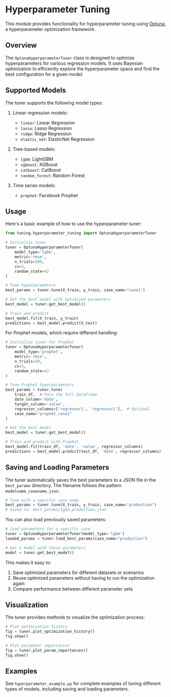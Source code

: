 # Hyperparameter Tuning

This module provides functionality for hyperparameter tuning using [Optuna](https://optuna.org/), a hyperparameter optimization framework.

## Overview

The `OptunaHyperparameterTuner` class is designed to optimize hyperparameters for various regression models. It uses Bayesian optimization to efficiently explore the hyperparameter space and find the best configuration for a given model.

## Supported Models

The tuner supports the following model types:

1. Linear regression models:
   - `linear`: Linear Regression
   - `lasso`: Lasso Regression
   - `ridge`: Ridge Regression
   - `elastic_net`: ElasticNet Regression

2. Tree-based models:
   - `lgbm`: LightGBM
   - `xgboost`: XGBoost
   - `catboost`: CatBoost
   - `random_forest`: Random Forest

3. Time series models:
   - `prophet`: Facebook Prophet

## Usage

Here's a basic example of how to use the hyperparameter tuner:

```python
from tuning.hyperparameter_tuning import OptunaHyperparameterTuner

# Initialize tuner
tuner = OptunaHyperparameterTuner(
    model_type='lgbm',
    metric='rmse',
    n_trials=100,
    cv=5,
    random_state=42
)

# Tune hyperparameters
best_params = tuner.tune(X_train, y_train, case_name="case1")

# Get the best model with optimized parameters
best_model = tuner.get_best_model()

# Train and predict
best_model.fit(X_train, y_train)
predictions = best_model.predict(X_test)
```

For Prophet models, which require different handling:

```python
# Initialize tuner for Prophet
tuner = OptunaHyperparameterTuner(
    model_type='prophet',
    metric='rmse',
    n_trials=50,
    cv=5,
    random_state=42
)

# Tune Prophet hyperparameters
best_params = tuner.tune(
    train_df,  # Pass the full DataFrame
    date_column='date',
    target_column='value',
    regressor_columns=['regressor1', 'regressor2'],  # Optional
    case_name="prophet_case1"
)

# Get the best model
best_model = tuner.get_best_model()

# Train and predict with Prophet
best_model.fit(train_df, 'date', 'value', regressor_columns)
predictions = best_model.predict(test_df, 'date', regressor_columns)
```

## Saving and Loading Parameters

The tuner automatically saves the best parameters to a JSON file in the `best_params` directory. The filename follows the pattern `modelname_casename.json`:

```python
# Tune with a specific case name
best_params = tuner.tune(X_train, y_train, case_name="production")
# Saved to: best_params/lgbm_production.json
```

You can also load previously saved parameters:

```python
# Load parameters for a specific case
tuner = OptunaHyperparameterTuner(model_type='lgbm')
loaded_params = tuner.load_best_params(case_name="production")

# Get a model with those parameters
model = tuner.get_best_model()
```

This makes it easy to:
1. Save optimized parameters for different datasets or scenarios
2. Reuse optimized parameters without having to run the optimization again
3. Compare performance between different parameter sets

## Visualization

The tuner provides methods to visualize the optimization process:

```python
# Plot optimization history
fig = tuner.plot_optimization_history()
fig.show()

# Plot parameter importances
fig = tuner.plot_param_importances()
fig.show()
```

## Examples

See `hyperparameter_example.py` for complete examples of tuning different types of models, including saving and loading parameters. 
